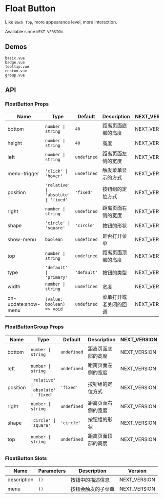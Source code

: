 # Float Button

Like `Back Top`, more appearance level, more interaction.

Available since `NEXT_VERSION`.

## Demos

```demo
basic.vue
badge.vue
tooltip.vue
custom.vue
group.vue
```

## API

### FloatButton Props

| Name | Type | Default | Description | NEXT_VERSION |
| --- | --- | --- | --- | --- |
| bottom | `number \| string` | `40` | 距离页面底部的高度 | NEXT_VERSION |
| height | `number \| string` | `40` | 高度 | NEXT_VERSION |
| left | `number \| string` | `undefined` | 距离页面左侧的宽度 | NEXT_VERSION |
| menu-trigger | `'click' \| 'hover'` | `undefined` | 触发菜单显示的方式 | NEXT_VERSION |
| position | `'relative' \| 'absolute' \| 'fixed'` | `'fixed'` | 按钮组的定位方式 | NEXT_VERSION |
| right | `number \| string` | `undefined` | 距离页面右侧的宽度 | NEXT_VERSION |
| shape | `'circle' \| 'square'` | `'circle'` | 按钮的形状 | NEXT_VERSION |
| show-menu | `boolean` | `undefined` | 是否打开菜单 | NEXT_VERSION |
| top | `number \| string` | `undefined` | 距离页面顶部的高度 | NEXT_VERSION |
| type | `'default' \| 'primary'` | `'default'` | 按钮的类型 | NEXT_VERSION |
| width | `number \| string` | `undefined` | 宽度 | NEXT_VERSION |
| on-update:show-menu | `(value: boolean) => void` | `undefined` | 菜单打开或者关闭的回调 | NEXT_VERSION |

### FloatButtonGroup Props

| Name | Type | Default | Description | NEXT_VERSION |
| --- | --- | --- | --- | --- |
| bottom | `number \| string` | `undefined` | 距离页面底部的高度 | NEXT_VERSION |
| left | `number \| string` | `undefined` | 距离页面左侧的宽度 | NEXT_VERSION |
| position | `'relative' \| 'absolute' \| 'fixed'` | `'fixed'` | 按钮组的定位方式 | NEXT_VERSION |
| right | `number \| string` | `undefined` | 距离页面右侧的宽度 | NEXT_VERSION |
| shape | `'circle' \| 'square'` | `'circle'` | 按钮组的形状 | NEXT_VERSION |
| top | `number \| string` | `undefined` | 距离页面顶部的高度 | NEXT_VERSION |

### FloatButton Slots

| Name        | Parameters | Description        | Version      |
| ----------- | ---------- | ------------------ | ------------ |
| description | `()`       | 按钮中的描述信息   | NEXT_VERSION |
| menu        | `()`       | 按钮会触发的子菜单 | NEXT_VERSION |
